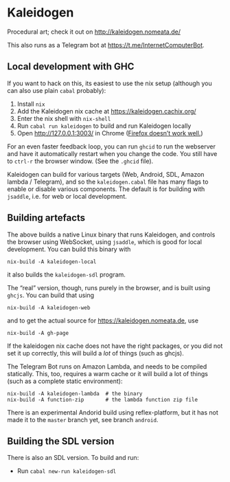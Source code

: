 Kaleidogen
==========

Procedural art; check it out on <http://kaleidogen.nomeata.de/>

This also runs as a Telegram bot at <https://t.me/InternetComputerBot>.

Local development with GHC
--------------------------

If you want to hack on this, its easiest to use the nix setup (although you can
also use plain `cabal` probably):

1. Install `nix`
2. Add the Kaleidogen nix cache at <https://kaleidogen.cachix.org/>
3. Enter the nix shell with `nix-shell`
4. Run `cabal run kaleidogen` to build and run Kaleidogen locally
5. Open <http://127.0.0.1:3003/> in Chrome
   ([Firefox doesn’t work well.](https://github.com/ghcjs/jsaddle/issues/64))

For an even faster feedback loop, you can run `ghcid` to run the webserver and
have it automatically restart when you change the code. You still have to
`ctrl-r` the browser window. (See the `.ghcid` file).

Kaleidogen can build for various targets (Web, Android, SDL, Amazon lambda /
Telegram), and so the `kaleidogen.cabal` file has many flags to enable or
disable various components. The default is for building with `jsaddle`, i.e.
for web or local development.

Building artefacts
------------------

The above builds a native Linux binary that runs Kaleidogen, and controls the
browser using WebSocket, using `jsaddle`, which is good for local development.
You can build this binary with

    nix-build -A kaleidogen-local

it also builds the `kaleidogen-sdl` program.


The “real” version, though, runs purely in the browser, and is built using
`ghcjs`. You can build that using

    nix-build -A kaleidogen-web

and to get the actual source for <https://kaleidogen.nomeata.de>, use

    nix-build -A gh-page

If the kaleidogen nix cache does not have the right packages, or you did not
set it up correctly, this will build a _lot_ of things (such as ghcjs).


The Telegram Bot runs on Amazon Lambda, and needs to be compiled statically.
This, too, requires a warm cache or it will build a lot of things (such as a
complete static environment):

    nix-build -A kaleidogen-lambda  # the binary
    nix-build -A function-zip       # the lambda function zip file

There is an experimental Andorid build using reflex-platform, but it has not
made it to the `master` branch yet, see branch `android`.

Building the SDL version
------------------------

There is also an SDL version. To build and run:

* Run `cabal new-run kaleidogen-sdl`

